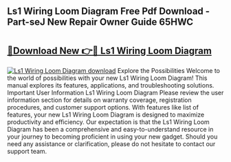 ## Ls1 Wiring Loom Diagram Free Pdf Download - Part-seJ New Repair Owner Guide 65HWC

# <h2><a href="http://dfqacuu.blite.top/?on=Ls1+Wiring+Loom+Diagram">🔗Download New 👉🔴 Ls1 Wiring Loom Diagram</a></h2>

[![Ls1 Wiring Loom Diagram download](https://i.imgur.com/lujVjoI.png)](http://dfqacuu.blite.top/?on=Ls1+Wiring+Loom+Diagram)
Explore the Possibilities Welcome to the world of possibilities with your new Ls1 Wiring Loom Diagram! This manual explores its features, applications, and troubleshooting solutions. Important User Information Ls1 Wiring Loom Diagram Please review the user information section for details on warranty coverage, registration procedures, and customer support options. With features like list of features, your new Ls1 Wiring Loom Diagram is designed to maximize productivity and efficiency. Our expectation is that the Ls1 Wiring Loom Diagram has been a comprehensive and easy-to-understand resource in your journey to becoming proficient in using your new gadget. Should you need any assistance or clarification, please do not hesitate to contact our support team.
